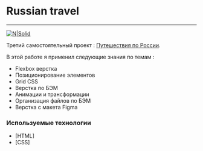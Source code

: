 # Russian travel

____

[![N|Solid](https://pictures.s3.yandex.net/animation_topic/logo.svg)](https://praktikum.yandex.ru/)


Третий самостоятельный проект : [Путешествия по России](https://amillerr.github.io/russian-travel/).

В этой работе я применил следующие знания по темам :

  - Flexbox верстка
  - Позиционирование элементов
  - Grid CSS
  - Верстка по БЭМ
  - Анимации и трансформации
  - Организация файлов по БЭМ
  - Верстка с макета Figma

### Используемые технологии


* [HTML] 
* [CSS] 
